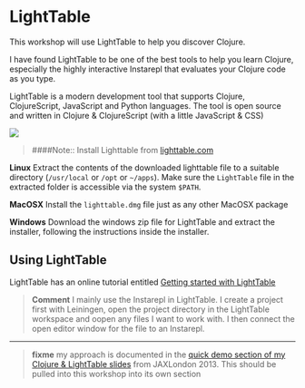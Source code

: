 # LightTable

This workshop will use LightTable to help you discover Clojure.

 I have found LightTable to be one of the best tools to help you learn Clojure, especially the highly interactive Instarepl that evaluates your Clojure code as you type.

  LightTable is a modern development tool that supports Clojure, ClojureScript, JavaScript and Python languages.  The tool is open source and written in Clojure & ClojureScript (with a little JavaScript & CSS)

![](../images/lighttable-screens.png)

> ####Note:: Install Lighttable from [lighttable.com](http://lighttable.com)

**Linux**
  Extract the contents of the downloaded lighttable file to a suitable directory (`/usr/local` or `/opt` or `~/apps`).  Make sure the `LightTable` file in the extracted folder is accessible via the system `$PATH`.

**MacOSX**
  Install the `lighttable.dmg` file just as any other MacOSX package

**Windows**
  Download the windows zip file for LightTable and extract the installer, following the instructions inside the installer.

## Using LightTable

  LightTable has an online tutorial entitled [Getting started with LightTable](http://docs.lighttable.com/tutorials/full/)

> **Comment** I mainly use the Instarepl in LightTable.  I create a project first with Leiningen, open the project directory in the LightTable workspace and oopen any files I want to work with.  I then connect the open editor window for the file to an Instarepl.

---

> **fixme** my approach is documented in the [quick demo section of my Clojure & LightTable slides](http://jr0cket.co.uk/slides/jax-london-2013-light-table.html#/sec-12) from JAXLondon 2013.  This should be pulled into this workshop into its own section
